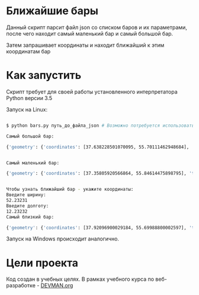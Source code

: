 # Ближайшие бары

Данный скрипт парсит файл json со списком баров и их параметрами,
после чего находит самый маленький бар и самый большой бар.

Затем запрашивает координаты и находит ближайший к этим координатам бар

# Как запустить

Скрипт требует для своей работы установленного интерпретатора Python версии 3.5

Запуск на Linux:

```bash

$ python bars.py путь_до_файла_json # Возможно потребуется использовать python3 вместо просто python

Самый большой бар:

{'geometry': {'coordinates': [37.638228501070095, 55.70111462948684], 'type': 'Point'}, 'properties': {'DatasetId': 1796, 'VersionNumber': 2, 'ReleaseNumber': 2, 'RowId': 'fbe6c340-4707-4d74-b7ca-2b84a23bf3a8', 'Attributes': {'global_id': 169375059, 'Name': 'Спорт бар «Красная машина»', 'IsNetObject': 'нет', 'OperatingCompany': None, 'AdmArea': 'Южный административный округ', 'District': 'Даниловский район', 'Address': 'Автозаводская улица, дом 23, строение 1', 'PublicPhone': [{'PublicPhone': '(905) 795-15-84'}], 'SeatsCount': 450, 'SocialPrivileges': 'нет'}}, 'type': 'Feature'}


Самый маленький бар:

{'geometry': {'coordinates': [37.35805920566864, 55.84614475898795], 'type': 'Point'}, 'properties': {'DatasetId': 1796, 'VersionNumber': 2, 'ReleaseNumber': 2, 'RowId': '17adc22c-5c41-4e4b-872f-815b521f2b53', 'Attributes': {'global_id': 20675518, 'Name': 'БАР. СОКИ', 'IsNetObject': 'нет', 'OperatingCompany': None, 'AdmArea': 'Северо-Западный административный округ', 'District': 'район Митино', 'Address': 'Дубравная улица, дом 34/29', 'PublicPhone': [{'PublicPhone': '(495) 258-94-19'}], 'SeatsCount': 0, 'SocialPrivileges': 'нет'}}, 'type': 'Feature'}


Чтобы узнать ближайший бар - укажите координаты:
Введите ширину:
52.23231
Введите долготу:
12.23232
Самый близкий бар:

{'geometry': {'coordinates': [37.92096900029184, 55.69988800002597], 'type': 'Point'}, 'properties': {'DatasetId': 1796, 'VersionNumber': 2, 'ReleaseNumber': 2, 'RowId': 'af3820bd-14ca-4a68-870d-a3c743e28819', 'Attributes': {'global_id': 281494732, 'Name': 'Таверна', 'IsNetObject': 'нет', 'OperatingCompany': None, 'AdmArea': 'Юго-Восточный административный округ', 'District': 'район Некрасовка', 'Address': 'проспект Защитников Москвы, дом 8', 'PublicPhone': [{'PublicPhone': '(977) 511-73-23'}], 'SeatsCount': 16, 'SocialPrivileges': 'нет'}}, 'type': 'Feature'}

```

Запуск на Windows происходит аналогично.

# Цели проекта

Код создан в учебных целях. В рамках учебного курса по веб-разработке - [DEVMAN.org](https://devman.org)
